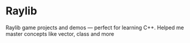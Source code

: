 # Raylib
Raylib game projects and demos — perfect for learning C++.  Helped me master concepts like vector, class and more
